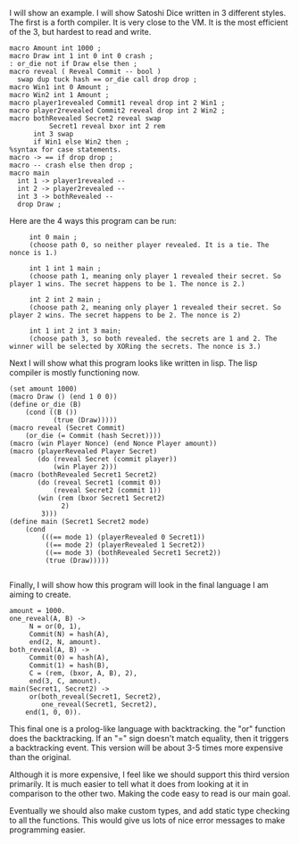 I will show an example. I will show Satoshi Dice written in 3 different styles. The first is a forth compiler. It is very close to the VM. It is the most efficient of the 3, but hardest to read and write.

```
macro Amount int 1000 ;
macro Draw int 1 int 0 int 0 crash ;
: or_die not if Draw else then ;
macro reveal ( Reveal Commit -- bool )
  swap dup tuck hash == or_die call drop drop ;
macro Win1 int 0 Amount ; 
macro Win2 int 1 Amount ; 
macro player1revealed Commit1 reveal drop int 2 Win1 ;
macro player2revealed Commit2 reveal drop int 2 Win2 ;
macro bothRevealed Secret2 reveal swap
          Secret1 reveal bxor int 2 rem
	  int 3 swap
	  if Win1 else Win2 then ;
%syntax for case statements.
macro -> == if drop drop ;
macro -- crash else then drop ;
macro main
  int 1 -> player1revealed -- 
  int 2 -> player2revealed --
  int 3 -> bothRevealed --
  drop Draw ;
```
Here are the 4 ways this program can be run:
```
     int 0 main ;
     (choose path 0, so neither player revealed. It is a tie. The nonce is 1.)

     int 1 int 1 main ;
     (choose path 1, meaning only player 1 revealed their secret. So player 1 wins. The secret happens to be 1. The nonce is 2.)

     int 2 int 2 main ;
     (choose path 2, meaning only player 1 revealed their secret. So player 2 wins. The secret happens to be 2. The nonce is 2)

     int 1 int 2 int 3 main;
     (choose path 3, so both revealed. the secrets are 1 and 2. The winner will be selected by XORing the secrets. The nonce is 3.)
```

Next I will show what this program looks like written in lisp. The lisp compiler is mostly functioning now.

```
(set amount 1000)
(macro Draw () (end 1 0 0))
(define or_die (B)
	(cond ((B ())
	       (true (Draw)))))
(macro reveal (Secret Commit)
	(or_die (= Commit (hash Secret))))
(macro (win Player Nonce) (end Nonce Player amount))
(macro (playerRevealed Player Secret)
       (do (reveal Secret (commit player))
           (win Player 2)))
(macro (bothRevealed Secret1 Secret2)
       (do (reveal Secret1 (commit 0))
       	   (reveal Secret2 (commit 1))
	   (win (rem (bxor Secret1 Secret2)
	   	     2)
		3)))
(define main (Secret1 Secret2 mode)
	(cond
		(((== mode 1) (playerRevealed 0 Secret1))
		 ((== mode 2) (playerRevealed 1 Secret2))
		 ((== mode 3) (bothRevealed Secret1 Secret2))
		 (true (Draw)))))
		 
```

Finally, I will show how this program will look in the final language I am aiming to create.

```
amount = 1000.
one_reveal(A, B) ->
     N = or(0, 1),
     Commit(N) = hash(A),
     end(2, N, amount).
both_reveal(A, B) ->
     Commit(0) = hash(A),
     Commit(1) = hash(B),
     C = (rem, (bxor, A, B), 2),
     end(3, C, amount).
main(Secret1, Secret2) ->
     or(both_reveal(Secret1, Secret2),
     	one_reveal(Secret1, Secret2),
	end(1, 0, 0)).
```

This final one is a prolog-like language with backtracking.
the "or" function does the backtracking. If an "=" sign doesn't match equality, then it triggers a backtracking event.
This version will be about 3-5 times more expensive than the original.

Although it is more expensive, I feel like we should support this third version primarily.
It is much easier to tell what it does from looking at it in comparison to the other two.
Making the code easy to read is our main goal.

Eventually we should also make custom types, and add static type checking to all the functions. This would give us lots of nice error messages to make programming easier.